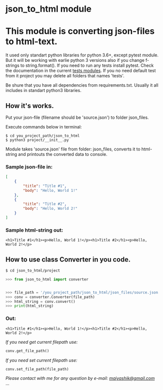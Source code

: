 #  json_to_html module

# **This module is converting json-files to html-text.**

It used only standart python libraries for python 3.6+, except pytest module.
But it will be working with earlie python 3 versions also if you change f-strings to string.format().
If you need to run any tests install pytest. Check the documentation in the current [tests modules](project/tests/test_tasks_output.py).
If you no need default test from it project you may delete all folders that names 'tests'.

Be shure that you have all dependencies from requirements.txt.
Usually it all includes in standart python3 libraries.

## **How it's works.**

Put your json-file (filename should be 'source.json') to folder json_files.

Execute commands below in terminal:
```
$ cd you_project_path/json_to_html
$ python3 project/__init__.py
```

Module takes 'source.json' file from folder: json_files, converts it to html-string and printouts the converted data to console.

### Sample json-file in:
```json
[
    {
        "title": "Title #1",
        "body": "Hello, World 1!"
    },
    {
        "title": "Title #2",
        "body": "Hello, World 2!"
    }
]
```

### Sample html-string out:
```
<h1>Title #1</h1><p>Hello, World 1!</p><h1>Title #2</h1><p>Hello, World 2!</p>
```


## **How to use class Converter in you code.**
```bash
$ cd json_to_html/project
```
```python
>>> from json_to_html import converter


>>> file_path = '/you_project_path/json_to_html/json_files/source.json'
>>> conv = converter.Converter(file_path)
>>> html_string = conv.convert()
>>> print(html_string)
```
### Out:
```
<h1>Title #1</h1><p>Hello, World 1!</p><h1>Title #2</h1><p>Hello, World 2!</p>
```

*If you need get current filepath use:*
```python
conv.get_file_path()
```

*If you need set current filepath use:* 
```python
conv.set_file_path(file_path)
```


*Please contact with me for any question by e-mail:
[maiyashik@gmail.com](maiyashik@gmail.com)*
...